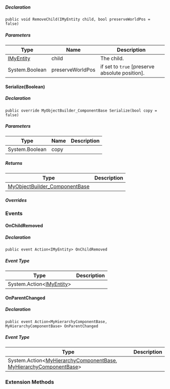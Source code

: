 
##### Declaration

```
public void RemoveChild(IMyEntity child, bool preserveWorldPos = false)
```

##### Parameters

| Type | Name | Description |
| --- | --- | --- |
| [IMyEntity](https://keensoftwarehouse.github.io/SpaceEngineersModAPI/api/VRage.ModAPI.IMyEntity.html) | child | The child. |
| System.Boolean | preserveWorldPos | if set to `true` \[preserve absolute position\]. |

#### Serialize(Boolean)

##### Declaration

```
public override MyObjectBuilder_ComponentBase Serialize(bool copy = false)
```

##### Parameters

| Type | Name | Description |
| --- | --- | --- |
| System.Boolean | copy |     |

##### Returns

| Type | Description |
| --- | --- |
| [MyObjectBuilder\_ComponentBase](https://keensoftwarehouse.github.io/SpaceEngineersModAPI/api/VRage.Game.ObjectBuilders.ComponentSystem.MyObjectBuilder_ComponentBase.html) |     |

##### Overrides

### Events

#### OnChildRemoved

##### Declaration

```
public event Action<IMyEntity> OnChildRemoved
```

##### Event Type

| Type | Description |
| --- | --- |
| System.Action<[IMyEntity](https://keensoftwarehouse.github.io/SpaceEngineersModAPI/api/VRage.ModAPI.IMyEntity.html)\> |     |

#### OnParentChanged

##### Declaration

```
public event Action<MyHierarchyComponentBase, MyHierarchyComponentBase> OnParentChanged
```

##### Event Type

| Type | Description |
| --- | --- |
| System.Action<[MyHierarchyComponentBase](https://keensoftwarehouse.github.io/SpaceEngineersModAPI/api/VRage.Game.Components.MyHierarchyComponentBase.html), [MyHierarchyComponentBase](https://keensoftwarehouse.github.io/SpaceEngineersModAPI/api/VRage.Game.Components.MyHierarchyComponentBase.html)\> |     |

### Extension Methods